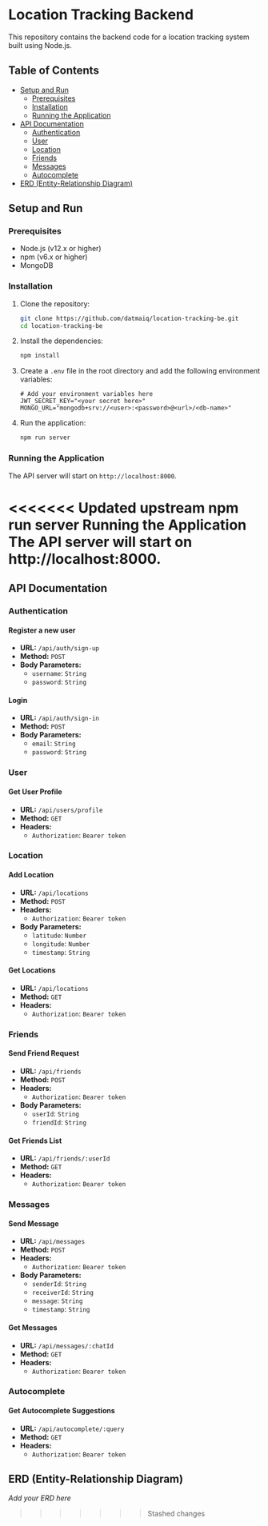 # Location Tracking Backend

This repository contains the backend code for a location tracking system built using Node.js.

## Table of Contents

- [Setup and Run](#setup-and-run)
    - [Prerequisites](#prerequisites)
    - [Installation](#installation)
    - [Running the Application](#running-the-application)
- [API Documentation](#api-documentation)
    - [Authentication](#authentication)
    - [User](#user)
    - [Location](#location)
    - [Friends](#friends)
    - [Messages](#messages)
    - [Autocomplete](#autocomplete)
- [ERD (Entity-Relationship Diagram)](#erd-entity-relationship-diagram)

## Setup and Run

### Prerequisites

- Node.js (v12.x or higher)
- npm (v6.x or higher)
- MongoDB

### Installation

1. Clone the repository:
    ```bash
    git clone https://github.com/datmaiq/location-tracking-be.git
    cd location-tracking-be
    ```
2. Install the dependencies:
    ```bash
    npm install
    ```
3. Create a `.env` file in the root directory and add the following environment variables:
    ```env
    # Add your environment variables here
    JWT_SECRET_KEY="<your secret here>"
    MONGO_URL="mongodb+srv://<user>:<password>@<url>/<db-name>"
    ```
4. Run the application:
    ```bash
    npm run server
    ```

### Running the Application

The API server will start on `http://localhost:8000`.

<<<<<<< Updated upstream
npm run server
Running the Application
The API server will start on http://localhost:8000.
=======
## API Documentation

### Authentication

#### Register a new user

- **URL:** `/api/auth/sign-up`
- **Method:** `POST`
- **Body Parameters:**
    - `username`: `String`
    - `password`: `String`

#### Login

- **URL:** `/api/auth/sign-in`
- **Method:** `POST`
- **Body Parameters:**
    - `email`: `String`
    - `password`: `String`

### User

#### Get User Profile

- **URL:** `/api/users/profile`
- **Method:** `GET`
- **Headers:**
    - `Authorization`: `Bearer token`

### Location

#### Add Location

- **URL:** `/api/locations`
- **Method:** `POST`
- **Headers:**
    - `Authorization`: `Bearer token`
- **Body Parameters:**
    - `latitude`: `Number`
    - `longitude`: `Number`
    - `timestamp`: `String`

#### Get Locations

- **URL:** `/api/locations`
- **Method:** `GET`
- **Headers:**
    - `Authorization`: `Bearer token`

### Friends

#### Send Friend Request

- **URL:** `/api/friends`
- **Method:** `POST`
- **Headers:**
    - `Authorization`: `Bearer token`
- **Body Parameters:**
    - `userId`: `String`
    - `friendId`: `String`

#### Get Friends List

- **URL:** `/api/friends/:userId`
- **Method:** `GET`
- **Headers:**
    - `Authorization`: `Bearer token`

### Messages

#### Send Message

- **URL:** `/api/messages`
- **Method:** `POST`
- **Headers:**
    - `Authorization`: `Bearer token`
- **Body Parameters:**
    - `senderId`: `String`
    - `receiverId`: `String`
    - `message`: `String`
    - `timestamp`: `String`

#### Get Messages

- **URL:** `/api/messages/:chatId`
- **Method:** `GET`
- **Headers:**
    - `Authorization`: `Bearer token`

### Autocomplete

#### Get Autocomplete Suggestions

- **URL:** `/api/autocomplete/:query`
- **Method:** `GET`
- **Headers:**
    - `Authorization`: `Bearer token`

## ERD (Entity-Relationship Diagram)

*Add your ERD here*
>>>>>>> Stashed changes
